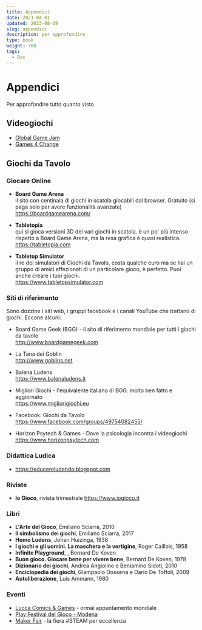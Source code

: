 ```yaml
---
title: Appendici
date: 2021-04-01
updated: 2023-08-09
slug: appendici
description: per approfondire
type: book
weight: 700
tags:
  - Doc
---
```

# Appendici
Per approfondire tutto quanto visto

## Videogiochi

- [Global Game Jam](https://globalgamejam.org)
- [Games 4 Change](https://www.gamesforchange.org)

## Giochi da Tavolo

### Giocare Online
- **Board Game Arena**   
il sito con centinaia di giochi in scatola giocabili dal browser. Gratuito (si paga solo per avere funzionalità avanzate)  
<https://boardgamearena.com/>

- **Tabletopia**  
qui si gioca versioni 3D dei vari giochi in scatola. è un po' più intenso rispetto a Board Game Arena, ma la resa grafica è quasi realistica.
<https://tabletopia.com>

- **Tabletop Simulator**  
il re dei simulatori di Giochi da Tavolo, costa qualche euro ma se hai un gruppo di amici affezionati di un particolare gioco, è perfetto. Puoi anche creare i tuoi giochi.  
<https://www.tabletopsimulator.com>

### Siti di riferimento
Sono dozzine i siti web, i gruppi facebook e i canali YouTube che trattano di giochi. Eccone alcuni:

- Board Game Geek (BGG) - il sito di riferimento mondiale per tutti i giochi da tavolo  
<http://www.boardgamegeek.com>

- La Tana dei Goblin  
<http://www.goblins.net>

- Balena Ludens  
<https://www.balenaludens.it>

- Migliori Giochi - l'equivalente italiano di BGG. molto ben fatto e aggiornato  
<https://www.migliorigiochi.eu>

- Facebook: Giochi da Tavolo  
<https://www.facebook.com/groups/49754082455/>

- Horizon Psytech & Games - Dove la psicologia incontra i videogiochi  
<https://www.horizonpsytech.com>

### Didattica Ludica
- <https://educereludendo.blogspot.com>  

### Riviste
- **Io Gioco**, rivista trimestrale
<https://www.iogioco.it>

### Libri
- **L'Arte del Gioco**, Emiliano Sciarra, 2010
- **Il simbolismo dei giochi**, Emiliano Sciarra, 2017
- **Homo Ludens**, Johan Huizinga, 1938
- **I giochi e gli uomini. La maschera e la vertigine**, Roger Caillois, 1958
- **Infinite Playground**, , Bernard De Koven
- **Buon gioco. Giocare bene per vivere bene**, Bernard De Koven, 1978
- **Dizionario dei giochi**, Andrea Angiolino e Beniamino Sidoti, 2010
- **Enciclopedia dei giochi**, Giampaolo Dossena e Dario De Toffoli, 2009
- **Autoliberazione**, Luis Ammann, 1980

### Eventi
- [Lucca Comics & Games](https://www.luccacomicsandgames.com) - ormai appuntamento mondiale
- [Play Festival del Gioco - Modena](https://2020.play-modena.it)
- [Maker Fair](https://makerfairerome.eu) - la fiera #STEAM per eccellenza
